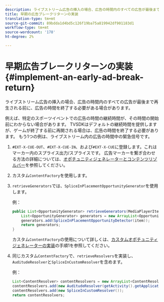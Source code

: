 ```yaml
---
description: ライブストリーム広告の挿入の場合、広告の時間内のすべての広告が最後まで再生される前に、広告の時間を終了する必要がある場合があります。
title: 早期の広告ブレークリターンの実装
translation-type: tm+mt
source-git-commit: 89bdda1d4bd5c126f19ba75a819942df901183d1
workflow-type: tm+mt
source-wordcount: '178'
ht-degree: 2%

---
```



# 早期広告ブレークリターンの実装{#implement-an-early-ad-break-return}

ライブストリーム広告の挿入の場合、広告の時間内のすべての広告が最後まで再生される前に、広告の時間を終了する必要がある場合があります。

例えば、特定のスポーツイベントでの広告の時間の継続時間が、その時間の開始前にわからない場合があります。 TVSDKはデフォルトの継続時間を提供しますが、ゲームが終了する前に再開される場合は、広告の時間を終了する必要があります。 もう1つの例は、ライブストリーム内の広告の時間中の緊急信号です。

1. `#EXT-X-CUE-OUT`、`#EXT-X-CUE-IN`、および`#EXT-X-CUE`に登録します。これはマーカー内のスプライス出力/スプライスです。
広告マーカーを繋ぎ合わせる方法の詳細については、[オポチュニティジェネレーターとコンテンツリゾルバー](../../ad-insertion/content-resolver/android-3x-content-resolver.md)を参照してください。
1. カスタム`ContentFactory`を使用します。
1. `retrieveGenerators`では、`SpliceInPlacementOpportunityGenerator`を使用します。

   例：

   ```java
   public List<OpportunityGenerator> retrieveGenerators(MediaPlayerItem item) { 
       List<OpportunityGenerator> generators = new ArrayList<OpportunityGenerator>(); 
       generators.add(SpliceInPlacementOpportunityDetector(item)); 
       return generators; 
   }
   ```

   カスタム`ContentFactory`の使用について詳しくは、[カスタムオポチュニティジェネレーターの実装](../../ad-insertion/content-resolver/android-3x-opp-detector-impl-android.md)の手順1を参照してください。

1. 同じカスタム`ContentFactory`で、`retrieveResolvers`を実装し、`AuditudeResolver`と`SpliceInCustomResolver`を含めます。

   例：

   ```java
   List<ContentResolver> contentResolvers = new ArrayList<ContentResolver>(); 
   contentResolvers.add(new AuditudeResolver(getActivity().getApplicationContext())); 
   contentResolvers.add(new SpliceInCustomResolver()); 
   return contentResolvers;
   ```
